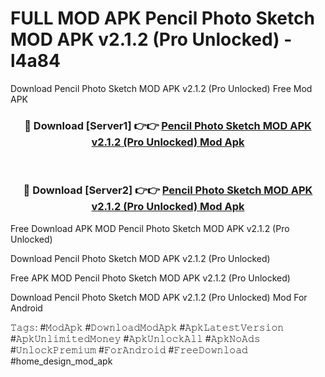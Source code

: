 # FULL MOD APK Pencil Photo Sketch MOD APK v2.1.2 (Pro Unlocked) - l4a84
Download Pencil Photo Sketch MOD APK v2.1.2 (Pro Unlocked) Free Mod APK

<div align="center">
<h3>🔴 Download [Server1] 👉👉 <a href="https://apk-comot.site?title=Pencil_Photo_Sketch_MOD_APK_v2.1.2_(Pro_Unlocked)">Pencil Photo Sketch MOD APK v2.1.2 (Pro Unlocked) Mod Apk</a></h3><br>

<h3>🔴 Download [Server2] 👉👉 <a href="https://apk-comot.site?title=Pencil_Photo_Sketch_MOD_APK_v2.1.2_(Pro_Unlocked)">Pencil Photo Sketch MOD APK v2.1.2 (Pro Unlocked) Mod Apk</a></h3>
</div>


Free Download APK MOD Pencil Photo Sketch MOD APK v2.1.2 (Pro Unlocked)

Download Pencil Photo Sketch MOD APK v2.1.2 (Pro Unlocked) 

Free APK MOD Pencil Photo Sketch MOD APK v2.1.2 (Pro Unlocked) 

Download Pencil Photo Sketch MOD APK v2.1.2 (Pro Unlocked) Mod For Android

𝚃𝚊𝚐𝚜: #𝙼𝚘𝚍𝙰𝚙𝚔 #𝙳𝚘𝚠𝚗𝚕𝚘𝚊𝚍𝙼𝚘𝚍𝙰𝚙𝚔 #𝙰𝚙𝚔𝙻𝚊𝚝𝚎𝚜𝚝𝚅𝚎𝚛𝚜𝚒𝚘𝚗 #𝙰𝚙𝚔𝚄𝚗𝚕𝚒𝚖𝚒𝚝𝚎𝚍𝙼𝚘𝚗𝚎𝚢 #𝙰𝚙𝚔𝚄𝚗𝚕𝚘𝚌𝚔𝙰𝚕𝚕 #𝙰𝚙𝚔𝙽𝚘𝙰𝚍𝚜 #𝚄𝚗𝚕𝚘𝚌𝚔𝙿𝚛𝚎𝚖𝚒𝚞𝚖 #𝙵𝚘𝚛𝙰𝚗𝚍𝚛𝚘𝚒𝚍 #𝙵𝚛𝚎𝚎𝙳𝚘𝚠𝚗𝚕𝚘𝚊𝚍 #home_design_mod_apk